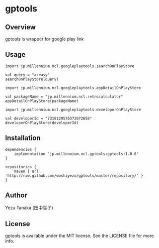 # gptools


## Overview
gptools is wrapper for google play link

## Usage
```
import jp.millennium.ncl.googleplaytools.searchOnPlayStore

val query = "aseasy"
searchOnPlayStore(query)
```

```
import jp.millennium.ncl.googleplaytools.appDetailOnPlayStore

val packageName = "jp.millennium.ncl.retrocalculator"
appDetailOnPlayStore(packageName)
```

```
import jp.millennium.ncl.googleplaytools.developerOnPlayStore

val developerId = "7318129576372072658"
developerOnPlayStore(developerId)
```

## Installation
```
dependencies {
	implementation 'jp.millennium.ncl.gptools:gptools:1.0.0'
}

repositories {
    maven { url 'http://raw.github.com/woshiyezu/gptools/master/repository/' }
}
```
## Author
Yezu Tanaka (田中葉子)

## License
gptools is available under the MIT license. See the LICENSE file for more info.
